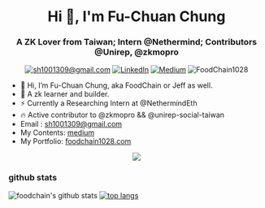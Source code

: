 <h1 align="center">Hi 👋, I'm Fu-Chuan Chung</h1>
<h3 align="center">A ZK Lover from Taiwan; Intern @Nethermind; Contributors @Unirep, @zkmopro</h3>

<p align="center">
	<a href="mailto:sh1001309@gmail.com?subject=Github%20Visitor&body=Hi%20Ohidur,..."><img src="http://img.shields.io/badge/sh1001309@gmail.com-_?label=Send%20Mail&style=social&logo=gmail" alt="sh1001309@gmail.com"></a>
	<a href="https://www.linkedin.com/in/fu-chuan-chung-177841232/"><img src="https://img.shields.io/badge/-@FuChuanChung-_?label=LinkedIn&style=social&logo=linkedin" alt="LinkedIn"></a>
	<a href="https://medium.com/@food-chain"><img src="http://img.shields.io/badge/-@FuChuanChung-_?label=Medium&style=social&logo=medium" alt="Medium"></a>
  <img src="https://komarev.com/ghpvc/?username=FoodChain1028&label=Profile%20views&color=0e75b6&style=flat" alt="FoodChain1028" />
</p>

- 👋 Hi, I’m Fu-Chuan Chung, aka FoodChain or Jeff as well.
- 🌱 A zk learner and builder.
- ⚡️ Currently a Researching Intern at @NethermindEth
- 🔥 Active contributor to @zkmopro && @unirep-social-taiwan
- Email : sh1001309@gmail.com
- My Contents: [medium](https://medium.com/@food-chain)
- My Portfolio: [foodchain1028.com](https://foodchain1028.com)

<p align="center">
    <img src="https://assets.pokemon.com/assets/cms2/img/pokedex/full/132.png">
</p>

### github stats 
![foodchain's github stats](https://github-readme-stats.vercel.app/api?username=FoodChain1028&show_icons=true&theme=cobalt) 
[![top langs](https://github-readme-stats.vercel.app/api/top-langs/?username=FoodChain1028&layout=compact&hide=html)](https://github.com/anuraghazra/github-readme-stats)
